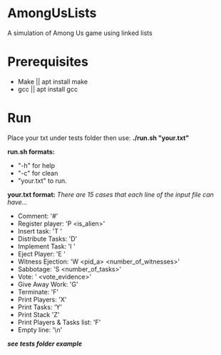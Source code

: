 # AmongUsLists
A simulation of Among Us game using linked lists
# Prerequisites
- Make || apt install make
- gcc || apt install gcc
# Run
Place your txt under tests folder then use:
**./run.sh "your.txt"**

**run.sh formats:**
- "-h" for help
- "-c" for clean
- "your.txt" to run.

**your.txt format:**
*There are 15 cases that each line of the input file can have...*

- Comment: '#' 
- Register player: 'P <pid><is_alien>'
- Insert task: 'T <tid><difficulty>'
- Distribute Tasks: 'D'
- Implement Task: 'I <pid> <difficulty>'
- Eject Player: 'E <pid>'
- Witness Ejection: 'W <pid> <pid_a> <number_of_witnesses>'
- Sabbotage: 'S <number_of_tasks><pid>'
- Vote: '<pid> <vote_evidence>'
- Give Away Work: 'G'
- Terminate: 'F'
- Print Players: 'X'
- Print Tasks: 'Y'
- Print Stack 'Z'
- Print Players & Tasks list: 'F'
- Empty line: '\n'

***see tests folder example***